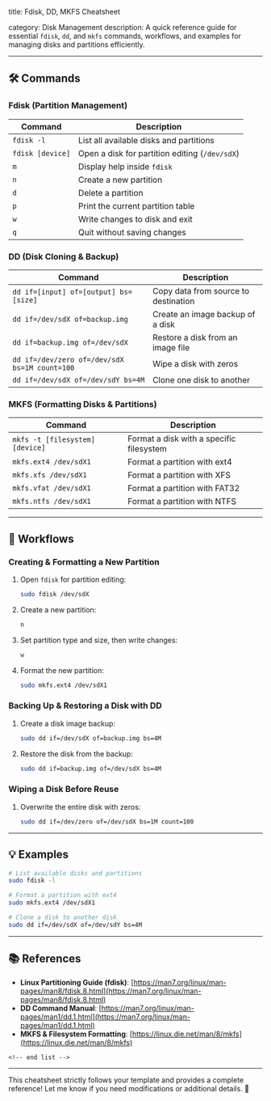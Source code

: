 title: Fdisk, DD, MKFS Cheatsheet

category: Disk Management
description: A quick reference guide for essential `fdisk`, `dd`, and `mkfs` commands, workflows, and examples for managing disks and partitions efficiently.

---

## 🛠️ Commands

### **Fdisk (Partition Management)**

| Command            | Description                                      |
| ------------------ | ------------------------------------------------ |
| `fdisk -l`       | List all available disks and partitions          |
| `fdisk [device]` | Open a disk for partition editing (`/dev/sdX`) |
| `m`              | Display help inside `fdisk`                    |
| `n`              | Create a new partition                           |
| `d`              | Delete a partition                               |
| `p`              | Print the current partition table                |
| `w`              | Write changes to disk and exit                   |
| `q`              | Quit without saving changes                      |

### **DD (Disk Cloning & Backup)**

| Command                                         | Description                          |
| ----------------------------------------------- | ------------------------------------ |
| `dd if=[input] of=[output] bs=[size]`         | Copy data from source to destination |
| `dd if=/dev/sdX of=backup.img`                | Create an image backup of a disk     |
| `dd if=backup.img of=/dev/sdX`                | Restore a disk from an image file    |
| `dd if=/dev/zero of=/dev/sdX bs=1M count=100` | Wipe a disk with zeros               |
| `dd if=/dev/sdX of=/dev/sdY bs=4M`            | Clone one disk to another            |

### **MKFS (Formatting Disks & Partitions)**

| Command                           | Description                              |
| --------------------------------- | ---------------------------------------- |
| `mkfs -t [filesystem] [device]` | Format a disk with a specific filesystem |
| `mkfs.ext4 /dev/sdX1`           | Format a partition with ext4             |
| `mkfs.xfs /dev/sdX1`            | Format a partition with XFS              |
| `mkfs.vfat /dev/sdX1`           | Format a partition with FAT32            |
| `mkfs.ntfs /dev/sdX1`           | Format a partition with NTFS             |

---

## 🔄 Workflows

### **Creating & Formatting a New Partition**

1. Open `fdisk` for partition editing:
   ```bash
   sudo fdisk /dev/sdX
   ```
2. Create a new partition:
   ```bash
   n
   ```
3. Set partition type and size, then write changes:
   ```bash
   w
   ```
4. Format the new partition:
   ```bash
   sudo mkfs.ext4 /dev/sdX1
   ```

### **Backing Up & Restoring a Disk with DD**

1. Create a disk image backup:
   ```bash
   sudo dd if=/dev/sdX of=backup.img bs=4M
   ```
2. Restore the disk from the backup:
   ```bash
   sudo dd if=backup.img of=/dev/sdX bs=4M
   ```

### **Wiping a Disk Before Reuse**

1. Overwrite the entire disk with zeros:
   ```bash
   sudo dd if=/dev/zero of=/dev/sdX bs=1M count=100
   ```

---

## 💡 Examples

```bash
# List available disks and partitions
sudo fdisk -l

# Format a partition with ext4
sudo mkfs.ext4 /dev/sdX1

# Clone a disk to another disk
sudo dd if=/dev/sdX of=/dev/sdY bs=4M
```

---

## 📚 References

- **Linux Partitioning Guide (fdisk)**: [https://man7.org/linux/man-pages/man8/fdisk.8.html](https://man7.org/linux/man-pages/man8/fdisk.8.html)
- **DD Command Manual**: [https://man7.org/linux/man-pages/man1/dd.1.html](https://man7.org/linux/man-pages/man1/dd.1.html)
- **MKFS & Filesystem Formatting**: [https://linux.die.net/man/8/mkfs](https://linux.die.net/man/8/mkfs)

```
<!-- end list -->
```

---

This cheatsheet strictly follows your template and provides a complete reference! Let me know if you need modifications or additional details. 🚀
